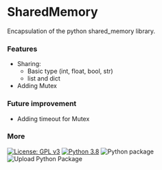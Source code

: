 # SharedMemory

Encapsulation of the python shared_memory library.

### Features
* Sharing:
    * Basic type (int, float, bool, str)
    * list and dict
* Adding Mutex

### Future improvement
* Adding timeout for Mutex

### More
[![License: GPL v3](https://img.shields.io/badge/License-GPL%20v3-blue.svg)](http://www.gnu.org/licenses/gpl-3.0) [![Python 3.8](https://img.shields.io/badge/python-3.8-blue.svg)](https://www.python.org/downloads/release/python-380/) ![Python package](https://github.com/Zentetsu/SharedMemory/workflows/Python%20package/badge.svg?branch=master) ![Upload Python Package](https://github.com/Zentetsu/SharedMemory/workflows/Upload%20Python%20Package/badge.svg?branch=master)
